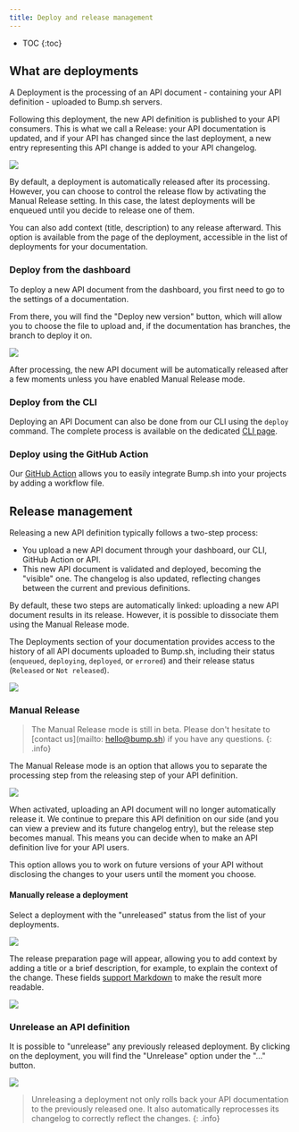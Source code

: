 ```yaml
---
title: Deploy and release management
---
```


- TOC
{:toc}

## What are deployments

A Deployment is the processing of an API document - containing your API definition - uploaded to Bump.sh servers.

Following this deployment, the new API definition is published to your API consumers. This is what we call a Release: your API documentation is updated, and if your API has changed since the last deployment, a new entry representing this API change is added to your API changelog.

![](/images/help/deployments-list.png)

By default, a deployment is automatically released after its processing. However, you can choose to control the release flow by activating the Manual Release setting. In this case, the latest deployments will be enqueued until you decide to release one of them.

You can also add context (title, description) to any release afterward. This option is available from the page of the deployment, accessible in the list of deployments for your documentation.

### Deploy from the dashboard

To deploy a new API document from the dashboard, you first need to go to the settings of a documentation.

From there, you will find the "Deploy new version" button, which will allow you to choose the file to upload and, if the documentation has branches, the branch to deploy it on.

![](/images/help/upload-document-quick.png)

After processing, the new API document will be automatically released after a few moments unless you have enabled Manual Release mode.

### Deploy from the CLI

Deploying an API Document can also be done from our CLI using the `deploy` command. The complete process is available on the dedicated [CLI page](/help/bump-cli/).

### Deploy using the GitHub Action

Our [GitHub Action](/help/continuous-integration/github-actions/) allows you to easily integrate Bump.sh into your projects by adding a workflow file.

## Release management

Releasing a new API definition typically follows a two-step process:
- You upload a new API document through your dashboard, our CLI, GitHub Action or API.
- This new API document is validated and deployed, becoming the "visible" one. The changelog is also updated, reflecting changes between the current and previous definitions.

By default, these two steps are automatically linked: uploading a new API document results in its release. However, it is possible to dissociate them using the Manual Release mode.

The Deployments section of your documentation provides access to the history of all API documents uploaded to Bump.sh, including their status (`enqueued`, `deploying`, `deployed`, or `errored`) and their release status (`Released` or `Not released`).

![](/images/help/deployments-list.png)

### Manual Release

>The Manual Release mode is still in beta. Please don't hesitate to [contact us](mailto: hello@bump.sh) if you have any questions.
{: .info}

The Manual Release mode is an option that allows you to separate the processing step from the releasing step of your API definition.

![](/images/help/manual-release-toggle.png)

When activated, uploading an API document will no longer automatically release it. We continue to prepare this API definition on our side (and you can view a preview and its future changelog entry), but the release step becomes manual. This means you can decide when to make an API definition live for your API users.

This option allows you to work on future versions of your API without disclosing the changes to your users until the moment you choose.

#### Manually release a deployment

Select a deployment with the "unreleased" status from the list of your deployments.

![](/images/help/deployments-list-not-released.png)

The release preparation page will appear, allowing you to add context by adding a title or a brief description, for example, to explain the context of the change. These fields [support Markdown](/help/specification-support/markdown-support/) to make the result more readable.

![](/images/help/deployment-release-form.png)

### Unrelease an API definition

It is possible to "unrelease" any previously released deployment. By clicking on the deployment, you will find the "Unrelease" option under the "..." button.

![](/images/help/unrelease-button.png)

> Unreleasing a deployment not only rolls back your API documentation to the previously released one. It also automatically reprocesses its changelog to correctly reflect the changes.
{: .info}

